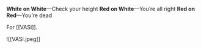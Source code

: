 **White on White**—Check your height
**Red on White**—You’re all right
**Red on Red**—You’re dead

For [[VASI]].

![[VASI.jpeg]]